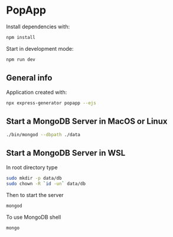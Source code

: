 # PopApp

Install dependencies with:
```sh
npm install
```

Start in development mode:

```sh
npm run dev
```
## General info
Application created with:
```sh
npx express-generator popapp --ejs
```

## Start a MongoDB Server in MacOS or Linux

```sh
./bin/mongod --dbpath ./data
```


## Start a MongoDB Server in WSL
In root directory type
```sh
sudo mkdir -p data/db
sudo chown -R `id -un` data/db
```
Then to start the server
```sh
mongod
```
To use MongoDB shell
```
mongo
```
